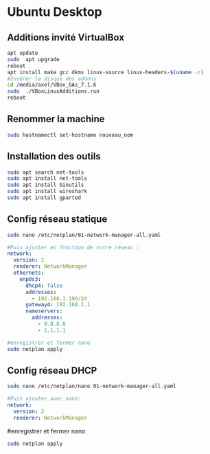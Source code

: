 # Ubuntu Desktop

## Additions invité VirtualBox

```bash
apt update
sudo  apt upgrade 
reboot
apt install make gcc dkms linux-source linux-headers-$(uname -r)
#Insérer le disque des addons
cd /media/axel/VBox_GAs_7.1.6
sudo  ./VBoxLinuxAdditions.run
reboot
```

## Renommer la machine

```bash
sudo hostnamectl set-hostname nouveau_nom
```

## Installation des outils

```bash
sudo apt search net-tools
sudo apt install net-tools
sudo apt install binutils
sudo apt install wireshark
sudo apt install gparted
```

## Config réseau statique

```bash
sudo nano /etc/netplan/01-network-manager-all.yaml
```

```yaml
#Puis ajuster en fonction de votre réseau :
network:
  version: 2
  renderer: NetworkManager
  ethernets:
    enp0s3:
      dhcp4: false
      addresses:
        - 192.168.1.100/24
      gateway4: 192.168.1.1
      nameservers:
        addresses:
          - 8.8.8.8
          - 1.1.1.1
```

```bash
#enregistrer et fermer nano
sudo netplan apply
```

## Config réseau DHCP

```bash
sudo nano /etc/netplan/nano 01-network-manager-all.yaml
```

```yaml
#Puis ajouter avec nano:
network:
  version: 2
  renderer: NetworkManager
```

#enregistrer et fermer nano
```bash
sudo netplan apply
```
